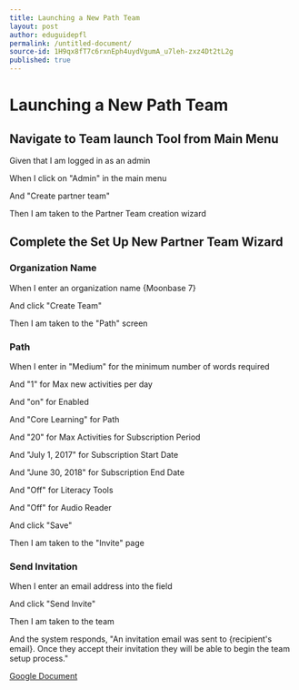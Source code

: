 ```yaml
---
title: Launching a New Path Team
layout: post
author: eduguidepfl
permalink: /untitled-document/
source-id: 1H9qx8fT7c6rxnEph4uydVgumA_u7leh-zxz4Dt2tL2g
published: true
---
```

# Launching a New Path Team

## Navigate to Team launch Tool from Main Menu

Given that I am logged in as an admin

When I click on "Admin" in the main menu

And "Create partner team"

Then I am taken to the Partner Team creation wizard

## Complete the Set Up New Partner Team Wizard

### Organization Name

When I enter an organization name {Moonbase 7}

And click "Create Team"

Then I am taken to the "Path" screen

### Path

When I enter in "Medium" for the minimum number of words required

And "1" for Max new activities per day

And "on" for Enabled

And "Core Learning" for Path

And "20" for Max Activities for Subscription Period

And "July 1, 2017" for Subscription Start Date

And "June 30, 2018" for Subscription End Date

And "Off" for Literacy Tools

And "Off" for Audio Reader

And click "Save"

Then I am taken to the "Invite" page

### Send Invitation

When I enter an email address into the field

And click "Send Invite"

Then I am taken to the team

And the system responds, "An invitation email was sent to {recipient's email}. Once they accept their invitation they will be able to begin the team setup process."

[Google Document](https://docs.google.com/document/d/1H9qx8fT7c6rxnEph4uydVgumA_u7leh-zxz4Dt2tL2g/edit?usp=sharing)

